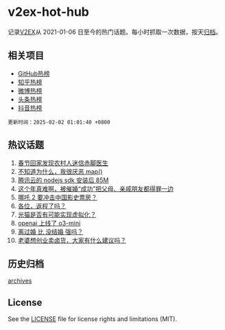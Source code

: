 # v2ex-hot-hub

 记录[V2EX](https://www.v2ex.com/)从 2021-01-06 日至今的热门话题。每小时抓取一次数据，按天[归档](archives)。
 
 ## 相关项目

- [GitHub热榜](https://github.com/it985/github-hot-hub)
- [知乎热榜](https://github.com/it985/zhihu-hot-hub)
- [微博热榜](https://github.com/it985/weibo-hot-hub)
- [头条热榜](https://github.com/it985/toutiao-hot-hub)
- [抖音热榜](https://github.com/it985/douyin-hot-hub)


 `更新时间：2025-02-02 01:01:40 +0800`

## 热议话题

1. [春节回家发现农村人迷信赤脚医生](https://www.v2ex.com/t/1108508)
1. [不知道为什么，我很厌恶 map()](https://www.v2ex.com/t/1108464)
1. [腾讯云的 nodejs sdk 安装后 85M](https://www.v2ex.com/t/1108471)
1. [这个年真难啊，被催婚“成功”把父母、亲戚朋友都得罪一边](https://www.v2ex.com/t/1108502)
1. [哪吒 2 要冲击中国影史票房？](https://www.v2ex.com/t/1108516)
1. [各位，返程了吗？](https://www.v2ex.com/t/1108470)
1. [光猫是否有可能实现虚拟化？](https://www.v2ex.com/t/1108542)
1. [openai 上线了 o3-mini](https://www.v2ex.com/t/1108468)
1. [离过婚 比 没结婚 强吗？](https://www.v2ex.com/t/1108531)
1. [老婆想创业卖卤货，大家有什么建议吗？](https://www.v2ex.com/t/1108561)

## 历史归档

[archives](archives)

## License

See the [LICENSE](LICENSE) file for license rights and limitations (MIT).
